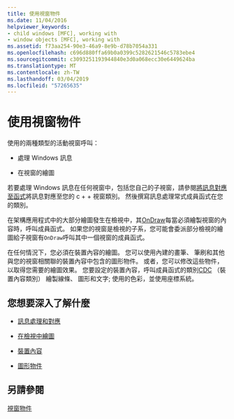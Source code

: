 ```yaml
---
title: 使用視窗物件
ms.date: 11/04/2016
helpviewer_keywords:
- child windows [MFC], working with
- window objects [MFC], working with
ms.assetid: f73aa254-90e3-46a9-8e9b-d78b7054a331
ms.openlocfilehash: c696d880ffa69b0a0399c5282621546c5783ebe4
ms.sourcegitcommit: c3093251193944840e3d0a068ecc30e6449624ba
ms.translationtype: MT
ms.contentlocale: zh-TW
ms.lasthandoff: 03/04/2019
ms.locfileid: "57265635"
---
```

# <a name="working-with-window-objects"></a>使用視窗物件

使用的兩種類型的活動視窗呼叫：

- 處理 Windows 訊息

- 在視窗的繪圖

若要處理 Windows 訊息在任何視窗中，包括您自己的子視窗，請參閱[將訊息對應至函式](../mfc/reference/mapping-messages-to-functions.md)將訊息對應至您的 c + + 視窗類別。 然後撰寫訊息處理常式成員函式在您的類別。

在架構應用程式中的大部分繪圖發生在檢視中，其[OnDraw](../mfc/reference/cview-class.md#ondraw)每當必須繪製視窗的內容時，呼叫成員函式。 如果您的視窗是檢視的子系，您可能會委派部分檢視的繪圖給子視窗有`OnDraw`呼叫其中一個視窗的成員函式。

在任何情況下，您必須在裝置內容的繪圖。 您可以使用內建的畫筆、 筆刷和其他與您的視窗相關聯的裝置內容中包含的圖形物件。 或者，您可以修改這些物件，以取得您需要的繪圖效果。 您要設定的裝置內容，呼叫成員函式的類別[CDC](../mfc/reference/cdc-class.md) （裝置內容類別） 繪製線條、 圖形和文字; 使用的色彩，並使用座標系統。

## <a name="what-do-you-want-to-know-more-about"></a>您想要深入了解什麼

- [訊息處理和對應](../mfc/message-handling-and-mapping.md)

- [在檢視中繪圖](../mfc/drawing-in-a-view.md)

- [裝置內容](../mfc/device-contexts.md)

- [圖形物件](../mfc/graphic-objects.md)

## <a name="see-also"></a>另請參閱

[視窗物件](../mfc/window-objects.md)
